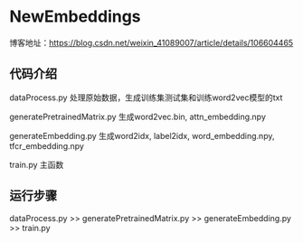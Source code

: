 # NewEmbeddings

博客地址：https://blog.csdn.net/weixin_41089007/article/details/106604465

## 代码介绍

dataProcess.py    处理原始数据，生成训练集测试集和训练word2vec模型的txt

generatePretrainedMatrix.py   生成word2vec.bin, attn_embedding.npy

generateEmbedding.py    生成word2idx, label2idx, word_embedding.npy, tfcr_embedding.npy

train.py    主函数

## 运行步骤
dataProcess.py >> generatePretrainedMatrix.py >> generateEmbedding.py >> train.py

